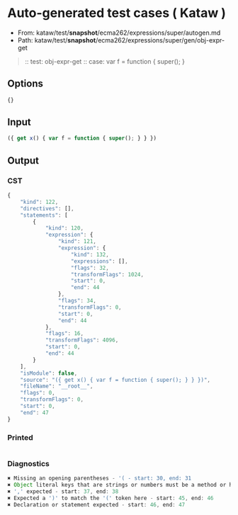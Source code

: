 # Auto-generated test cases ( Kataw )
- From: kataw/test/__snapshot__/ecma262/expressions/super/autogen.md
- Path: kataw/test/__snapshot__/ecma262/expressions/super/gen/obj-expr-get
> :: test: obj-expr-get
> :: case: var f = function { super(); }
## Options

`````js
{}
`````
## Input

`````js
({ get x() { var f = function { super(); } } })
`````
## Output

### CST

```javascript
{
    "kind": 122,
    "directives": [],
    "statements": [
        {
            "kind": 120,
            "expression": {
                "kind": 121,
                "expression": {
                    "kind": 132,
                    "expressions": [],
                    "flags": 32,
                    "transformFlags": 1024,
                    "start": 0,
                    "end": 44
                },
                "flags": 34,
                "transformFlags": 0,
                "start": 0,
                "end": 44
            },
            "flags": 16,
            "transformFlags": 4096,
            "start": 0,
            "end": 44
        }
    ],
    "isModule": false,
    "source": "({ get x() { var f = function { super(); } } })",
    "fileName": "__root__",
    "flags": 0,
    "transformFlags": 0,
    "start": 0,
    "end": 47
}
```

### Printed

```javascript

```

### Diagnostics

```javascript
✖ Missing an opening parentheses - '( - start: 30, end: 31
✖ Object literal keys that are strings or numbers must be a method or have a colon - start: 37, end: 38
✖ ',' expected - start: 37, end: 38
✖ Expected a ')' to match the '(' token here - start: 45, end: 46
✖ Declaration or statement expected - start: 46, end: 47

```


